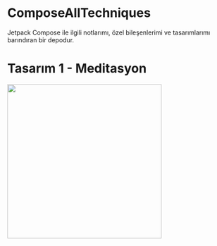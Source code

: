 # ComposeAllTechniques
Jetpack Compose ile ilgili notlarımı, özel bileşenlerimi ve tasarımlarımı barındıran bir depodur.

# Tasarım 1 - Meditasyon
<img src="https://github.com/KyneticHaze/ComposeAllTechniques/assets/120178827/2484620f-1988-4629-af95-65e1a606cd3d" width="350">
